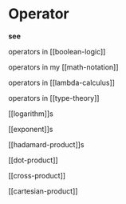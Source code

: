 # Operator

**see**

operators in [[boolean-logic]]

operators in my [[math-notation]]

operators in [[lambda-calculus]]

operators in [[type-theory]]

[[logarithm]]s

[[exponent]]s

[[hadamard-product]]s

[[dot-product]]

[[cross-product]]

[[cartesian-product]]

